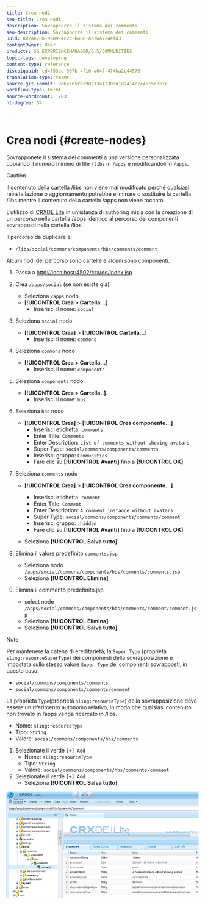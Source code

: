 ```yaml
---
title: Crea nodi
seo-title: Crea nodi
description: Sovrapporre il sistema dei commenti
seo-description: Sovrapporre il sistema dei commenti
uuid: 802ae28b-9989-4c2c-b466-ab76a724efd3
contentOwner: User
products: SG_EXPERIENCEMANAGER/6.5/COMMUNITIES
topic-tags: developing
content-type: reference
discoiquuid: cd4f53ee-537b-4f10-a64f-474ba2c44576
translation-type: tm+mt
source-git-commit: 9d6ec05fdc98e33a11303d189414c2c45c5e8b3c
workflow-type: tm+mt
source-wordcount: '283'
ht-degree: 6%

---
```



# Crea nodi {#create-nodes}

Sovrapponete il sistema dei commenti a una versione personalizzata copiando il numero minimo di file `/libs` in `/apps` e modificandoli in `/apps`.

>[!CAUTION]
>
>Il contenuto della cartella /libs non viene mai modificato perché qualsiasi reinstallazione o aggiornamento potrebbe eliminare o sostituire la cartella /libs mentre il contenuto della cartella /apps non viene toccato.


L’utilizzo di [CRXDE Lite](../../help/sites-developing/developing-with-crxde-lite.md) in un’istanza di authoring inizia con la creazione di un percorso nella cartella /apps identico al percorso dei componenti sovrapposti nella cartella /libs.

Il percorso da duplicare è:

* `/libs/social/commons/components/hbs/comments/comment`

Alcuni nodi del percorso sono cartelle e alcuni sono componenti.

1. Passa a [http://localhost:4502/crx/de/index.jsp](http://localhost:4502/crx/de/index.jsp)
1. Crea `/apps/social` (se non esiste già)
   * Seleziona `/apps` nodo
   * **[!UICONTROL Crea > Cartella...]**
      * Inserisci il nome: `social`
1. Seleziona `social` nodo
   * **[!UICONTROL Crea]** > **[!UICONTROL Cartella...]**
      * Inserisci il nome: `commons`
1. Seleziona `commons` nodo
   * **[!UICONTROL Crea > Cartella...]**
      * Inserisci il nome: `components`
1. Seleziona `components` nodo
   * **[!UICONTROL Crea > Cartella..]**.
      * Inserisci il nome: `hbs`
1. Seleziona `hbs` nodo
   * **[!UICONTROL Crea]** > **[!UICONTROL Crea componente...]**
      * Inserisci etichetta: `comments`
      * Enter Title: `Comments`
      * Enter Description: `List of comments without showing avatars`
      * Super Type: `social/commons/components/comments`
      * Inserisci gruppo: `Communities`
      * Fare clic su **[!UICONTROL Avanti]** fino a **[!UICONTROL OK]**
1. Seleziona `comments` nodo

   * **[!UICONTROL Crea]** > **[!UICONTROL Crea componente...]**

      * Inserisci etichetta: `comment`
      * Enter Title: `Comment`
      * Enter Description: `A comment instance without avatars`
      * Super Type: `social/commons/components/comments/comment`
      * Inserisci gruppo: `.hidden`
      * Fare clic su **[!UICONTROL Avanti]** fino a **[!UICONTROL OK]**
   * Seleziona **[!UICONTROL Salva tutto]**
1. Elimina il valore predefinito `comments.jsp`
   * Seleziona nodo `/apps/social/commons/components/hbs/comments/comments.jsp`
   * Seleziona **[!UICONTROL Elimina]**
1. Elimina il commento predefinito.jsp
   * select node `/apps/social/commons/components/hbs/comments/comment/comment.jsp`
   * Seleziona **[!UICONTROL Elimina]**
   * Seleziona **[!UICONTROL Salva tutto]**

>[!NOTE]
>
>Per mantenere la catena di ereditarietà, la `Super Type` (proprietà `sling:resourceSuperType`) dei componenti della sovrapposizione è impostata sullo stesso valore `Super Type` dei componenti sovrapposti, in questo caso:
>
>* `social/commons/components/comments`
>* `social/commons/components/comments/comment`

>



La proprietà `Type`(proprietà `sling:resourceType`) della sovrapposizione deve essere un riferimento autonomo relativo, in modo che qualsiasi contenuto non trovato in /apps venga ricercato in /libs.
* Nome: `sling:resourceType`
* Tipo: `String`
* Valore: `social/commons/components/hbs/comments`

1. Selezionate il verde `[+] Add`
   * Nome: `sling:resourceType`
   * Tipo: `String`
   * Valore: `social/commons/components/hbs/comments/comment`
1. Selezionate il verde `[+] Add`
   * Seleziona **[!UICONTROL Salva tutto]**

![create-nodes](assets/create-nodes.png)


